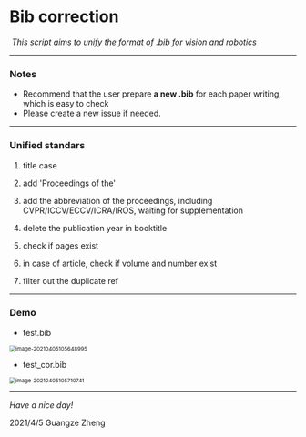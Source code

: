 # Bib correction

​	*This script aims to unify the format of .bib for vision and robotics* 

------

### Notes

- Recommend that the user prepare **a new .bib** for each paper writing, which is easy to check
- Please create a new issue if needed.

------

### **Unified standars**

1. title case

2. add 'Proceedings of the'

3. add the abbreviation of the proceedings, including CVPR/ICCV/ECCV/ICRA/IROS, waiting for supplementation

4. delete the publication year in booktitle

5. check if pages exist

6. in case of article, check if volume and number exist

7. filter out the duplicate ref

------

### Demo

- test.bib

<img src="C:\Users\12147\AppData\Roaming\Typora\typora-user-images\image-20210405105648995.png" alt="image-20210405105648995" style="zoom: 67%;" />

- test_cor.bib

<img src="C:\Users\12147\AppData\Roaming\Typora\typora-user-images\image-20210405105710741.png" alt="image-20210405105710741" style="zoom:67%;" />

------

*Have a nice day!*

2021/4/5 Guangze Zheng